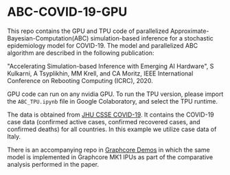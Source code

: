 # ABC-COVID-19-GPU
This repo contains the GPU and TPU code of parallelized Approximate-Bayesian-Computation(ABC) simulation-based inference for a stochastic epidemiology model for COVID-19. The model and parallelized ABC algorithm are described in the following publication:

 "Accelerating Simulation-based Inference with Emerging AI Hardware", S Kulkarni, A Tsyplikhin, MM Krell, and CA Moritz, IEEE International Conference on Rebooting Computing (ICRC), 2020.
  
GPU code can run on any nvidia GPU. To run the TPU version, please import the `ABC_TPU.ipynb` file in Google Colaboratory, and select the TPU runtime.

The data is obtained from [JHU CSSE COVID-19](https://github.com/CSSEGISandData/COVID-19).
It contains the COVID-19 case data (confirmed active cases, 
confirmed recovered cases, and confirmed deaths) for all countries. In this example we utilize case data of Italy.

There is an accompanying repo in [Graphcore Demos](https://github.com/graphcore/demos/tree/master/tensorflow2/ABC_COVID-19) in which the same model is implemented in Graphcore MK1 IPUs as part of the comparative analysis performed in the paper.
